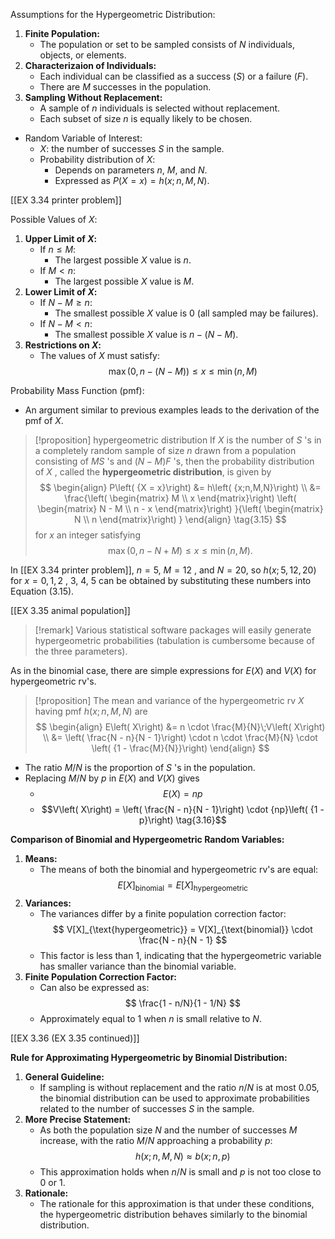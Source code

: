Assumptions for the Hypergeometric Distribution:
1. **Finite Population:**
	- The population or set to be sampled consists of $N$ individuals, objects, or elements.
2. **Characterizaion of Individuals:**
	- Each individual can be classified as a success $(S)$ or a failure $(F)$.
	- There are $M$ successes in the population.
1. **Sampling Without Replacement:**
	- A sample of $n$ individuals is selected without replacement.
	- Each subset of size $n$ is equally likely to be chosen.
- Random Variable of Interest:
	- $X$: the number of successes $S$ in the sample.
	- Probability distribution of $X$:
	    - Depends on parameters $n$, $M$, and $N$.
		- Expressed as $P(X = x) = h(x; n, M, N)$.

[[EX 3.34 printer problem]]

Possible Values of $X$:
1. **Upper Limit of $X$:**
	- If $n \leq M$: 
		- The largest possible $X$ value is $n$.
	- If $M < n$: 
		- The largest possible $X$ value is $M$.
1. **Lower Limit of $X$:**
	- If $N - M \geq n$: 
		- The smallest possible $X$ value is 0 (all sampled may be failures).
	- If $N - M < n$: 
		- The smallest possible $X$ value is $n - (N - M)$.
1. **Restrictions on $X$:**
	- The values of $X$ must satisfy:
       $$
       \max(0, n - (N - M)) \leq x \leq \min(n, M)
       $$

Probability Mass Function (pmf):
- An argument similar to previous examples leads to the derivation of the pmf of $X$.

> [!proposition] hypergeometric distribution
> If $X$ is the number of $S$ 's in a completely random sample of size $n$ drawn from a population consisting of ${MS}$ 's and $\left( {N - M}\right) F$ 's, then the probability distribution of $X$ , called the **hypergeometric distribution**, is given by
> 	$$
> 		\begin{align}
> 		P\left( {X = x}\right) 
> 		&= h\left( {x;n,M,N}\right) \\
> 		&= \frac{\left( \begin{matrix} M \\ x \end{matrix}\right) \left( \begin{matrix} N - M \\ n - x \end{matrix}\right) }{\left( \begin{matrix} N \\ n \end{matrix}\right) }
> 		\end{align}
> 		\tag{3.15}
> 		$$for $x$ an integer satisfying 
$$\max \left( {0,n - N + M}\right) \leq x \leq \min \left( {n,M}\right) .$$

In [[EX 3.34 printer problem]], $n = 5$, $M = {12}$ , and $N = {20}$, so $h\left( {x;5,{12},{20}}\right)$ for $x = 0,1,2$ , 3, 4, 5 can be obtained by substituting these numbers into Equation (3.15).

[[EX 3.35 animal population]]

> [!remark]
> Various statistical software packages will easily generate hypergeometric probabilities (tabulation is cumbersome because of the three parameters).

As in the binomial case, there are simple expressions for $E\left( X\right)$ and $V\left( X\right)$ for hypergeometric rv's.

> [!proposition]
The mean and variance of the hypergeometric rv $X$ having pmf $h\left( {x;n,M,N}\right)$ are
> $$
> \begin{align}
> E\left( X\right) 
> &= n \cdot \frac{M}{N}\;V\left( X\right) \\
> &= \left( \frac{N - n}{N - 1}\right) \cdot n \cdot \frac{M}{N} \cdot \left( {1 - \frac{M}{N}}\right)
> \end{align}
> $$

- The ratio $M/N$ is the proportion of $S$ 's in the population. 
- Replacing $M/N$ by $p$ in $E\left( X\right)$ and $V\left( X\right)$ gives
	- $$E\left( X\right) = {np}$$
	- $$V\left( X\right) = \left( \frac{N - n}{N - 1}\right) \cdot {np}\left( {1 - p}\right) \tag{3.16}$$

**Comparison of Binomial and Hypergeometric Random Variables:**
  1. **Means:**
     - The means of both the binomial and hypergeometric rv's are equal:
       $$
       E[X]_{\text{binomial}} = E[X]_{\text{hypergeometric}}
       $$
  2. **Variances:**
     - The variances differ by a finite population correction factor:
       $$
       V[X]_{\text{hypergeometric}} = V[X]_{\text{binomial}} \cdot \frac{N - n}{N - 1}
       $$
     - This factor is less than 1, indicating that the hypergeometric variable has smaller variance than the binomial variable.
  3. **Finite Population Correction Factor:**
     - Can also be expressed as:
       $$
       \frac{1 - n/N}{1 - 1/N}
       $$
     - Approximately equal to 1 when $n$ is small relative to $N$.

[[EX 3.36 (EX 3.35 continued)]]

**Rule for Approximating Hypergeometric by Binomial Distribution:**
  1. **General Guideline:**
     - If sampling is without replacement and the ratio $n/N$ is at most 0.05, the binomial distribution can be used to approximate probabilities related to the number of successes $S$ in the sample.
  2. **More Precise Statement:**
     - As both the population size $N$ and the number of successes $M$ increase, with the ratio $M/N$ approaching a probability $p$:
       $$
       h(x; n, M, N) \approx b(x; n, p)
       $$
     - This approximation holds when $n/N$ is small and $p$ is not too close to 0 or 1.
  3. **Rationale:**
     - The rationale for this approximation is that under these conditions, the hypergeometric distribution behaves similarly to the binomial distribution.
